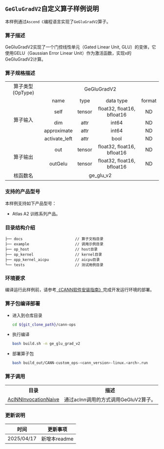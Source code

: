 ## `GeGluGradV2`自定义算子样例说明 
本样例通过`Ascend C`编程语言实现了`GeGluGradV2`算子。

### 算子描述
GeGluGradV2实现了一个门控线性单元（Gated Linear Unit, GLU）的变体，它使用GELU（Gaussian Error Linear Unit）作为激活函数，实现x的GeGluGradV2计算。  

### 算子规格描述

<table>
<tr><td rowspan="1" align="center">算子类型(OpType)</td><td colspan="4" align="center">GeGluGradV2</td></tr>
</tr>
<tr><td rowspan="5" align="center">算子输入</td><td align="center">name</td><td align="center">type</td><td align="center">data type</td><td align="center">format</td></tr>
<tr><td align="center">self</td><td align="center">tensor</td><td align="center">float32, float16, bfloat16</td><td align="center">ND</td></tr>

<tr><td align="center">dim</td><td align="center">attr</td><td align="center">int64</td><td align="center">ND</td></tr>
<tr><td align="center">approximate</td><td align="center">attr</td><td align="center">int64</td><td align="center">ND</td></tr>
<tr><td align="center">activate_left</td><td align="center">attr</td><td align="center">bool</td><td align="center">ND</td></tr>
</tr>
</tr>
<tr><td rowspan="2" align="center">算子输出</td><td align="center">out</td><td align="center">tensor</td><td align="center">float32, float16, bfloat16</td><td align="center">ND</td></tr>
<tr><td align="center">outGelu</td><td align="center">tensor</td><td align="center">float32, float16, bfloat16</td><td align="center">ND</td></tr>
</tr>
<tr><td rowspan="1" align="center">核函数名</td><td colspan="4" align="center">ge_glu_v2</td></tr>
</table>

### 支持的产品型号
本样例支持如下产品型号：
- Atlas A2 训练系列产品。

### 目录结构介绍
```
├── docs                        // 算子文档目录
├── example                     // 调用示例目录
├── op_host                     // host目录
├── op_kernel                   // kernel目录
├── opp_kernel_aicpu            // aicpu目录
└── tests                       // 测试用例目录
```

### 环境要求
编译运行此样例前，请参考[《CANN软件安装指南》](https://hiascend.com/document/redirect/CannCommunityInstSoftware)完成开发运行环境的部署。

### 算子包编译部署
  - 进入到仓库目录

    ```bash
    cd ${git_clone_path}/cann-ops
    ```

  - 执行编译

    ```bash
    bash build.sh -n ge_glu_grad_v2
    ```

  - 部署算子包

    ```bash
    bash build_out/CANN-custom_ops-<cann_version>-linux.<arch>.run
    ```
### 算子调用
<table>
    <th>目录</th><th>描述</th>
    <tr>
        <td><a href="./examples/AclNNInvocationNaive"> AclNNInvocationNaive</td><td>通过aclnn调用的方式调用GeGluV2算子。</td>
    </tr>
</table>

### 更新说明
| 时间 | 更新事项 |
|----|------|
| 2025/04/17 | 新增本readme |